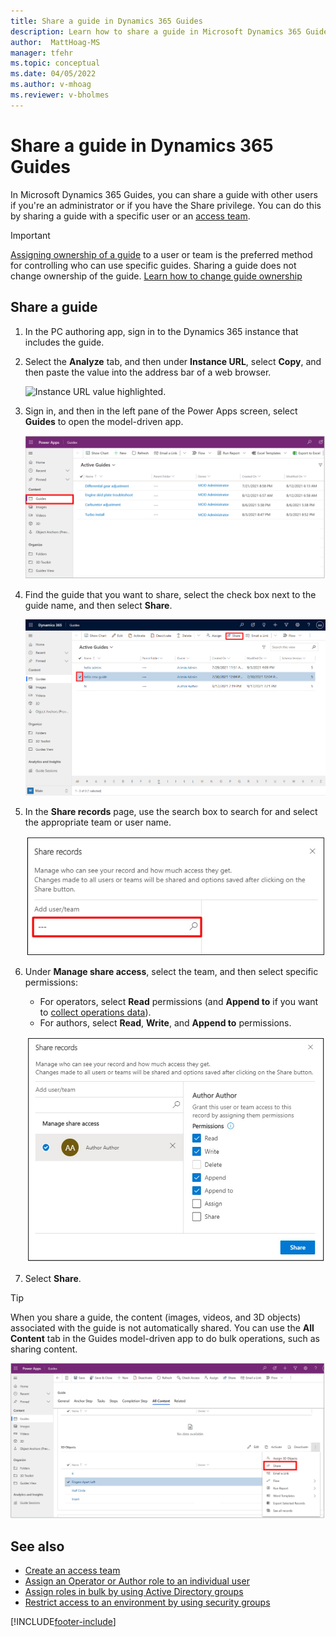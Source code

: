 ```yaml
---
title: Share a guide in Dynamics 365 Guides
description: Learn how to share a guide in Microsoft Dynamics 365 Guides by using an access team.
author:  MattHoag-MS
manager: tfehr
ms.topic: conceptual
ms.date: 04/05/2022
ms.author: v-mhoag
ms.reviewer: v-bholmes
---
```


# Share a guide in Dynamics 365 Guides

In Microsoft Dynamics 365 Guides, you can share a guide with other users if you're an administrator or if you have the Share privilege. You can do this by sharing a guide with a specific user or an [access team](admin-access-teams.md).

> [!IMPORTANT]
> [Assigning ownership of a guide](admin-access-assign.md) to a user or team is the preferred method for controlling who can use specific guides. Sharing a guide does not change ownership of the guide. [Learn how to change guide ownership](admin-access-assign.md)

## Share a guide

1. In the PC authoring app, sign in to the Dynamics 365 instance that includes the guide.

2. Select the **Analyze** tab, and then under **Instance URL**, select **Copy**, and then paste the value into the address bar of a web browser.

    ![Instance URL value highlighted.](media/copy-instance-url.jpg "Instance URL value highlighted")

3. Sign in, and then in the left pane of the Power Apps screen, select **Guides** to open the model-driven app.

    ![Screen shot of Power Apps screen showing Guides model-driven app.](media/guides-hub-1.PNG "Screen shot of Power Apps screen showing Guides model-driven app")
    
4. Find the guide that you want to share, select the check box next to the guide name, and then select **Share**.

    ![Check box for specific guide selected.](media/access-teams-19.PNG "Check box for specific guide selected")

5. In the **Share records** page, use the search box to search for and select the appropriate team or user name.

     ![Screen shot of Share records page.](media/share-records.jpg "Screen shot of Share records page")
    
6. Under **Manage share access**, select the team, and then select specific permissions:

   - For operators, select **Read** permissions (and **Append to** if you want to [collect operations data](analytics-overview.md)).
   - For authors, select **Read**, **Write**, and **Append to** permissions.

    ![Screen shot of Manage share section.](media/manage-share-access.jpg "Screen shot of Manage share section")
    
7. Select **Share**. 

> [!TIP]
> When you share a guide, the content (images, videos, and 3D objects) associated with the guide is not automatically shared. You can use the **All Content** tab in the Guides model-driven app to do bulk operations, such as sharing content. 
>
> ![Screenshot of All Content tab in the Guides model-driven app.](media/mda-all-content-tab.PNG "Screenshot of All Content tab in the Guides model-driven app") 

## See also

- [Create an access team](admin-access-teams.md)
- [Assign an Operator or Author role to an individual user](assign-role.md)
- [Assign roles in bulk by using Active Directory groups](admin-assign-role-groups.md)
- [Restrict access to an environment by using security groups](admin-security.md)

[!INCLUDE[footer-include](../includes/footer-banner.md)]







